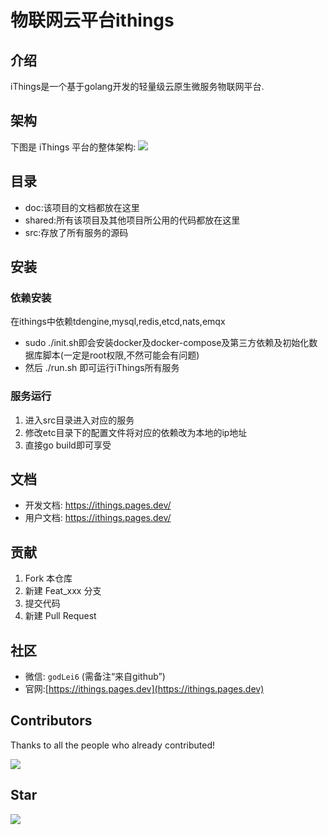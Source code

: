# 物联网云平台ithings
## 介绍
iThings是一个基于golang开发的轻量级云原生微服务物联网平台.
## 架构
下图是 iThings 平台的整体架构:
<img src="/assets/img/things/iThings架构图.png">
## 目录
- doc:该项目的文档都放在这里
- shared:所有该项目及其他项目所公用的代码都放在这里
- src:存放了所有服务的源码

## 安装
### 依赖安装
在ithings中依赖tdengine,mysql,redis,etcd,nats,emqx
* sudo ./init.sh即会安装docker及docker-compose及第三方依赖及初始化数据库脚本(一定是root权限,不然可能会有问题)
* 然后 ./run.sh 即可运行iThings所有服务
### 服务运行
1. 进入src目录进入对应的服务
2. 修改etc目录下的配置文件将对应的依赖改为本地的ip地址
3. 直接go build即可享受

## 文档

- 开发文档: https://ithings.pages.dev/
- 用户文档: https://ithings.pages.dev/


## 贡献

1.  Fork 本仓库
2.  新建 Feat_xxx 分支
3.  提交代码
4.  新建 Pull Request

## 社区
- 微信: `godLei6` (需备注“来自github”)
- 官网:[https://ithings.pages.dev](https://ithings.pages.dev)

## Contributors

Thanks to all the people who already contributed!

<a href="https://github.com/i4de/iThings/graphs/contributors">
  <img src="https://contributors-img.web.app/image?repo=i4de/iThings" />
</a>

## Star
<img src="https://starchart.cc/i4de/ithings.svg">